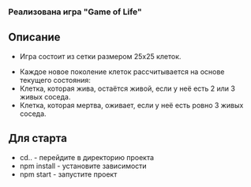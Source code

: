 ### Реализована игра "Game of Life"

## Описание

- Игра состоит из сетки размером 25x25 клеток.

* Каждое новое поколение клеток рассчитывается на основе текущего состояния:
* Клетка, которая жива, остаётся живой, если у неё есть 2 или 3 живых соседа.
* Клетка, которая мертва, оживает, если у неё есть ровно 3 живых соседа.

## Для старта

- cd.. - перейдите в директорию проекта
- npm install - установите зависимости
- npm start - запустите проект
